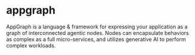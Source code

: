 # appgraph

AppGraph is a language & framework for expressing your application as a graph of interconnected agentic nodes. Nodes can encapsulate behaviors as complex as a full micro-services, and utilizes generative AI to perform complex workloads.
